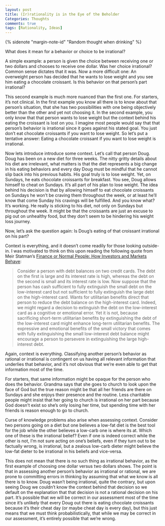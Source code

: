 ```yaml
---
layout: post
title: (Ir)rationality is in the Eye of the Beholder
Categories: Thoughts
comments: true
tags: [Rationality, Ideas]
---
```


{% sidenote "margin-note-id" "Random thought when drinking" %}

What does it mean for a behavior or choice to be irrational?

A simple example: a person is given the choice between receiving one or two dollars and chooses to receive one dollar. Was her choice irrational? Common sense dictates that it was. Now a more difficult one: An overweight person has decided that he wants to lose weight and you see him eating a chocolate croissant. Is this behavior on that person’s part irrational?

This second example is much more nuanced than the first one. For starters, it’s not clinical. In the first example you know all there is to know about that person’s situation, that she has two possibilities with one being objectively better than the other and yet not choosing it. In the second example, you only know that that person wants to lose weight but the context behind his eating the croissant is lost on you. I imagine most people would say that that person’s behavior is irrational since it goes against his stated goal. You just don’t eat chocolate croissants if you want to lose weight. So let’s put a tentative answer: Eating a chocolate croissant if you want to lose weight is irrational.

Now lets introduce introduce some context. Let’s call that person Doug. Doug has been on a new diet for three weeks. The nitty gritty details about his diet are irrelevant, what matters is that the diet represents a big change in his eating behaviors and every day Doug must be mindful that he cannot slip back into his previous habits. His goal truly is to lose weight. Yet, on Sundays, he eats chocolate croissants for breakfast. You see, Doug allows himself to cheat on Sundays. It’s all part of his plan to lose weight. The idea behind his decision is that by allowing himself to eat chocolate croissants on Sundays he won’t be craving them throughout the week, or at least he’ll know that come Sunday his cravings will be fulfilled. And you know what? It’s working. He really is sticking to his diet, not only on Sundays but throughout the week. It might be that the croissants are just an excuse to pig out on unhealthy food, but they don’t seem to be hindering his weight loss journey.

Now, let’s ask the question again: Is Doug’s eating of that croissant irrational on his part?

<!--more-->

Context is everything, and it doesn’t come readily for those looking outside-in. I was motivated to think on this upon reading the following quote from Meir Statman’s [Finance or Normal People: How Investors and Markets Behave](https://www.amazon.com/Finance-Normal-People-Investors-Markets/dp/019062647X/ref=sr_1_1?ie=UTF8&qid=1499422548&sr=8-1&keywords=Finance+for+Normal+People%3A+How+Investors+and+Markets+Behave):

> Consider a person with debt balances on two credit cards. The debt on the first is large and its interest rate is high, whereas the debt on the second is small and its interest rate is low. Now suppose that the person has cash sufficient to fully extinguish the small debt on the low-interest card but not sufficient to fully extinguish the large debt on the high-interest card. Wants for utilitarian benefits direct that person to reduce the debt balance on the high-interest card. Indeed, we might regard a decision to extinguish the debt on the low-interest card as a cognitive or emotional error. Yet it is not, because sacrificing short-term utilitarian benefits by extinguishing the debt of the low-interest card might enhance long-term utilitarian benefits. The expressive and emotional benefits of the small victory that comes with fully extinguishing the small low-interest debt balance might encourage a person to persevere in extinguishing the large high-interest debt.

Again, context is everything. Classifying another person’s behavior as rational or irrational is contingent on us having all relevant information that underlies that behavior, and it’s not obvious that we’re even able to get that information most of the time.

For starters, that same information might be opaque for the person who does the behavior. Grandma says that she goes to church to look upon the face of God but the true reason might be that all her friends are there on Sundays and she enjoys their presence and the routine. Less charitable people might insist that her going to church is irrational on her part because God doesn’t exist so she’s only losing her time, but spending time with her friends is reason enough to go to church.

Curse of knowledge problems also arise when assessing context. Consider two persons going on a diet but one believes a low-fat diet is the best tool for the job while the other believes a low-carb one is where its at. Which one of these is the irrational belief? Even if one is indeed correct while the other is not, I’m not sure acting on one’s beliefs, even if they turn out to be factually wrong, is irrational, but a zealous low-carb dieter might believe the low-fat dieter to be irrational in his beliefs and vice-versa.

This does not mean that there is no such thing as irrational behavior, as the first example of choosing one dollar versus two dollars shows. The point is that in assessing another person’s behavior as irrational or rational, we are prone to committing errors in thinking by assuming that what we know is all there is to know. Doug wasn’t being irrational, quite the contrary, but upon seeing Doug we couldn’t know the context behind that decision so we default on the explanation that that decision is not a rational decision on his part. It’s possible that we will be correct in our assessment most of the time since it’s unlikely that every Doug out there is eating chocolate croissants because it’s their cheat day (or maybe cheat day is every day), but this just means that we must think probabilistically, that while we may be correct in our assessment, it’s entirely possible that we’re wrong.
